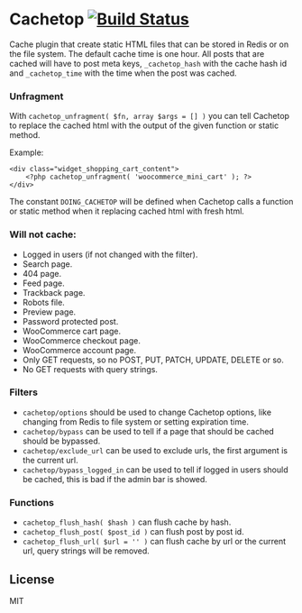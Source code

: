 # Cachetop [![Build Status](https://travis-ci.org/isotopsweden/wp-cachetop.svg?branch=master)](https://travis-ci.org/isotopsweden/wp-cachetop)

Cache plugin that create static HTML files that can be stored in Redis or on the file system. The default cache time is one hour. All posts that are cached will have to post meta keys, `_cachetop_hash` with the cache hash id and `_cachetop_time` with the time when the post was cached.

### Unfragment

With `cachetop_unfragment( $fn, array $args = [] )` you can tell Cachetop to replace the cached html with the output of the given function or static method.

Example:

```
<div class="widget_shopping_cart_content">
    <?php cachetop_unfragment( 'woocommerce_mini_cart' ); ?>
</div>
```

The constant `DOING_CACHETOP` will be defined when Cachetop calls a function or static method when it replacing cached html with fresh html.

### Will not cache:

- Logged in users (if not changed with the filter).
- Search page.
- 404 page.
- Feed page.
- Trackback page.
- Robots file.
- Preview page.
- Password protected post.
- WooCommerce cart page.
- WooCommerce checkout page.
- WooCommerce account page.
- Only GET requests, so no POST, PUT, PATCH, UPDATE, DELETE or so.
- No GET requests with query strings.

### Filters

- `cachetop/options` should be used to change Cachetop options, like changing from Redis to file system or setting expiration time.
- `cachetop/bypass` can be used to tell if a page that should be cached should be bypassed.
- `cachetop/exclude_url` can be used to exclude urls, the first argument is the current url.
- `cachetop/bypass_logged_in` can be used to tell if logged in users should be cached, this is bad if the admin bar is showed.

### Functions

- `cachetop_flush_hash( $hash )` can flush cache by hash.
- `cachetop_flush_post( $post_id )` can flush post by post id.
- `cachetop_flush_url( $url = '' )` can flush cache by url or the current url, query strings will be removed.

## License

MIT
